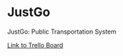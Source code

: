 # JustGo
JustGo: Public Transportation System

<a href="https://trello.com/b/VvheMp0t/justgo-java-project">Link to Trello Board</a>
